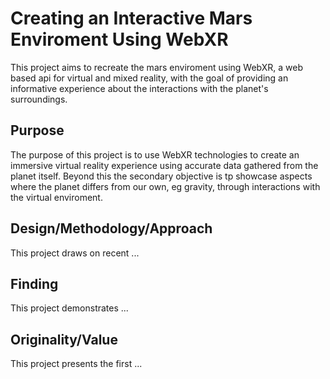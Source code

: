 # Creating an Interactive Mars Enviroment Using WebXR
This project aims to recreate the mars enviroment using WebXR, a web based api for virtual and mixed reality, with the goal of providing an informative experience about the
interactions with the planet's surroundings.

## Purpose
The purpose of this project is to use WebXR technologies to create an immersive virtual reality experience using accurate data gathered from the planet itself. Beyond this the secondary objective is tp showcase aspects where the planet differs from our own, eg gravity, through interactions with the virtual enviroment.

## Design/Methodology/Approach
This project draws on recent ...

## Finding
This project demonstrates ...

## Originality/Value
This project presents the first ...
